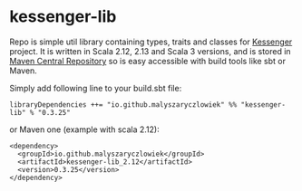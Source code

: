 # kessenger-lib
Repo is simple util library containing types, traits and classes for [Kessenger](https://github.com/malyszaryczlowiek/Kessenger) 
project. It is written in Scala 2.12, 2.13 and Scala 3 versions, and is stored in 
[Maven Central Repository](https://mvnrepository.com/artifact/io.github.malyszaryczlowiek/kessenger-lib) so is easy accessible with 
build tools like sbt or Maven. 


Simply add following line to your build.sbt file:

```
libraryDependencies ++= "io.github.malyszaryczlowiek" %% "kessenger-lib" % "0.3.25"
```
or Maven one (example with scala 2.12):
```
<dependency>
  <groupId>io.github.malyszaryczlowiek</groupId>
  <artifactId>kessenger-lib_2.12</artifactId>
  <version>0.3.25</version> 
</dependency>
```